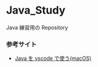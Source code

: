 # Java_Study

Java 練習用の Repository

### 参考サイト

- [Java を vscode で使う(macOS)](https://qiita.com/kobari_h/items/4b39f4a9772cc4ee2b0a)
